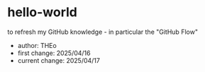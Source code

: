 # hello-world
to refresh my GitHub knowledge - in particular the "GitHub Flow"
- author: THEo
- first change: 2025/04/16
- current change: 2025/04/17
